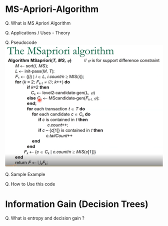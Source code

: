 # MS-Apriori-Algorithm

Q. What is MS Apriori Algorithm


Q. Applications / Uses - Theory


Q. Pseudocode
<img src="./algo.png">

Q. Sample Example


Q. How to Use this code



# Information Gain (Decision Trees)

Q. What is entropy and decision gain ?